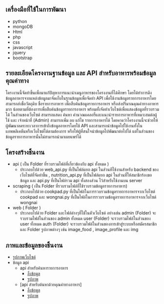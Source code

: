 ## เครื่องมือที่ใช้ในการพัฒนา
- python
- mongoDB
- Html
- php
- css
- javascript
- jquery
- bootstrap

## รายละเอียดโครงงานฐานข้อมูล และ API สำหรับอาหารพร้อมข้อมูลคุณค่าทาง

โครงงานนี้จัดทำขึ้นเพื่อมาแก้ปัญหาการแนะนำเมนูอาหารของโครงงานที่ได้ศึกษา โดยได้ทำการดึงข้อมูลอาหารจากแหล่งข้อมูลมาจัดเก็บในฐานข้อมูลเพื่อจัดทำ API เพื่อใช้งานข้อมูลรายการอาหารโดยสามารถส่งชื่อวัตถุดิบ ชื่อรายการอาหาร เพื่อสืบค้นข้อมูลรายการอาหาร หรือส่งปริมาณคุณค่าทางอาหารมาก น้อยตามที่ต้องการเพื่อสืบค้นข้อมูลรายการอาหาร พร้อมทั้งจัดทำเว็บไซต์เพื่อแสดงข้อมูลที่รวบรวมได้ ในส่วนของเว็บไซต์ สามารถแสดง ค้นหา คำนวณแคลอรี่และแนะนำรายการอาหารที่เหมาะสมต่อผู้ใช้ และ เจ้าหน้าที่ (Admin) สามารถเพิ่ม ลบ แก้ไข รายการอาหารได้ โดยคาดว่าโครงงานนี้จะช่วยให้ผู้พัฒนาลดระยะเวลาการเข้าถึงข้อมูลอาหารโดยใช้ API และสามารถนำข้อมูลไปใช้งานทั้งในแอพพลิเคชันหรือเว็บไซต์ได้ตามต้องการ หรือให้ผู้ที่สนใจนำข้อมูลไปพัฒนาต่อไปได้ แต่ในส่วนของข้อมูลรายการอาหารนั้นไม่สามารถนำมาเผยแพร่ได้

## โครงสร้างชิ้นงาน

- api ( เป็น Folder ที่รวบรวมไฟล์ที่เกี่ยวข้องกับ api ทั้งหมด )
  - ประกอบไปด้วย web_api.py ที่เป็นไฟล์แยก api ในส่วนทีใช้งานสำหรับ backend ของเว็บไซต์ที่จัดทำขึ้น , nutrition_api.py ที่เป็นไฟล์แยก api ในส่วนที่ให้สมาชิกร้องขอข้อมูล และ api.py ที่เป็นไฟล์รวม api ทั้งสองส่วน ไว้สำหรับใช้งานบน server
- scraping ( เป็น Folder ที่รวบรวมไฟล์ที่ใช้รวบรวมข้อมูลรายการอาหาร)
  - ประกอบไปด้วย cookpad.py ที่เป็นไฟล์ในการรวบรวมข้อมูลรายการอาหารจากเว็บไซต์ cookpad และ wongnai.py ที่เป็นไฟล์ในการรวบรวมข้อมูลรายการอาหารจากเว็บไซต์ wongnai
- web ( Folder )
  - ประกอบไปด้วย Folder และไฟล์ต่างๆที่ใช้ในตัวเว็บไซต์ อย่างเช่น admin (Folder) จะรวบรวมไฟล์ในส่วนของ admin ทั้งหมด user (Folder) จะรวบรวมไฟล์ในส่วนของ user ทั้งหมด auth (Folder) จะรวบรวมไฟล์ในส่วนของการเข้าสู่ระบบหรือสมัครสมาชิก และ Folder รูปภาพต่างๆ เช่น image_food , image_profile และ img

## ภาพและข้อมูลของชิ้นงาน

- [รูปภาพเว็บไซต์](https://drive.google.com/file/d/1gcWZixTnBeOSMyMdyn-TkqXe9WUu7PXh/view?usp=sharing)
- ข้อมูล api
  - api สำหรับค้นหารายการอาหาร
    -  [ลิ้งข้อมูล](http://foodapi.icu/api-doc.php?page=1)
    -  [รูปภาพ](https://drive.google.com/file/d/1YidDq1Q3okYABqjr2HBlAnPZLaE1xxUL/view?usp=sharing)
  - [api สำหรับค้นหาด้วยคุณค่าทางอาหาร]
    -  [ลิ้งข้อมูล](http://foodapi.icu/api-doc.php?page=2)
    -  [รูปภาพ](https://drive.google.com/file/d/1Bc4F9w27mrWAB7AvgKGhgKrnUHYcg8Ia/view?usp=sharing)
